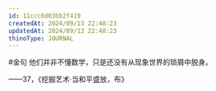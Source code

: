 ```yaml
---
id: 11ccc6d03bb2f419
createdAt: 2024/09/13 22:48:23
updatedAt: 2024/09/13 22:48:23
thinoType: JOURNAL
---
```

#金句 他们并非不懂数学，只是还没有从现象世界的琐屑中脱身。

——37，《挖掘艺术·当和平盛放，布》